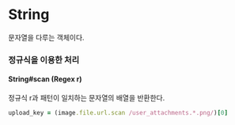 # String
문자열을 다루는 객체이다.

### 정규식을 이용한 처리

#### String#scan (Regex r)
정규식 r과 패턴이 일치하는 문자열의 배열을 반환한다.
```ruby
upload_key = (image.file.url.scan /user_attachments.*.png/)[0]
```